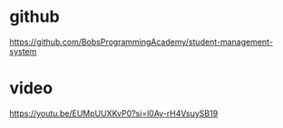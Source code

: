 # github
https://github.com/BobsProgrammingAcademy/student-management-system
# video
https://youtu.be/EUMpUUXKvP0?si=l0Ay-rH4VsuySB19
